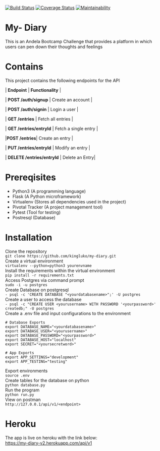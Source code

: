 [![Build Status](https://travis-ci.org/kingluko/mydiary.svg?branch=develop)](https://travis-ci.org/kingluko/mydiary) [![Coverage Status](https://coveralls.io/repos/github/kingluko/mydiary/badge.svg?branch=develop)](https://coveralls.io/github/kingluko/mydiary?branch=develop) [![Maintainability](https://api.codeclimate.com/v1/badges/73babce84d3a9e2bc8d1/maintainability)](https://codeclimate.com/github/kingluko/mydiary/maintainability)

# My- Diary
This is an Andela Bootcamp Challenge that provides a platform in which users can pen down their thoughts and feelings
# Contains
This project contains the following endpoints for the API

| **Endpoint** | **Functionality** |

| **POST /auth/signup** | Create an account |

| **POST /auth/signin** | Login a user |

| **GET /entries** | Fetch all entries |

| **GET /entries/entryId** | Fetch a single entry |

|**POST /entries**| Create an entry |

| **PUT /entries/entryId** | Modify an entry |

| **DELETE /entries/entryId** | Delete an Entry|

# Prereqisites

- Python3 (A programming language)
- Flask (A Python microframework)
- Virtualenv (Stores all dependencies used in the project)
- Pivotal Tracker (A project management tool)
- Pytest (Tool for testing)
- Postresql (Database)

# Installation
Clone the repository<br>
`git clone https://github.com/kingluko/my-diary.git`<br>
Create a virtual environment<br>
`virtualenv --python=python3 yourenvname`<br>
Install the requirements within the virtual environment<br>
`pip install -r requirements.txt`<br>
Access Postgres via command prompt<br>
`sudo -i -u postgres`<br>
Create Database on postgresql<br>
`- psql -c 'CREATE DATABASE "<yourdatabasename>";' -U postgres`<br>
Create a user to access the database <br>
`- psql -c "CREATE USER <yourusername> WITH PASSWORD '<yourpassword>' createdb;" -U postgres`<br>
Create a .env file and input configurations to the environment<br>
```
# Database Exports
export DATABASE_NAME="<yourdatabasename>"
export DATABASE_USER="<yourusername>"
export DATABASE_PASSWORD="<yourpassword>"
export DATABASE_HOST="localhost"
export SECRET="<yoursecretword>"

# App Exports
export APP_SETTINGS="development"
export APP_TESTING="testing"
```
Export environments <br>
`source .env`<br>
Create tables for the database on python<br>
`python database.py`<br>
Run the program<br>
`python run.py`<br>
View on postman<br>
`http://127.0.0.1/api/v1/<endpoint>`<br>

# Heroku
The app is live on heroku with the link below:<br>
https://my-diary-v2.herokuapp.com/api/v1